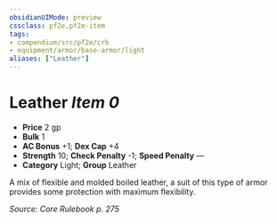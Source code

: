```yaml
---
obsidianUIMode: preview
cssclass: pf2e,pf2e-item
tags:
- compendium/src/pf2e/crb
- equipment/armor/base-armor/light
aliases: ["Leather"]
---
```

# Leather *Item 0*  

- **Price** 2 gp
- **Bulk** 1
- **AC Bonus** +1; **Dex Cap** +4
- **Strength** 10; **Check Penalty** -1; **Speed Penalty** —
- **Category** Light; **Group** Leather 

A mix of flexible and molded boiled leather, a suit of this type of armor provides some protection with maximum flexibility.

*Source: Core Rulebook p. 275*